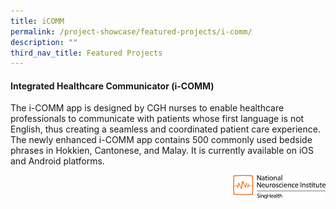 ```yaml
---
title: iCOMM
permalink: /project-showcase/featured-projects/i-comm/
description: ""
third_nav_title: Featured Projects
---
```

#### Integrated Healthcare Communicator (i-COMM)

The i-COMM app is designed by CGH nurses to enable healthcare professionals to communicate with patients whose first language is not English, thus creating a seamless and coordinated patient care experience. The newly enhanced i-COMM app contains 500 commonly used bedside phrases in Hokkien, Cantonese, and Malay. It is currently available on iOS and Android platforms.

**<img style="width:30%" src="/images/nmi%20logo.png" align="right">**